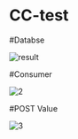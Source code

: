 # CC-test

#Databse



![result](https://user-images.githubusercontent.com/84755221/119507948-e0924a00-bda1-11eb-88d5-07c63606e576.png)



#Consumer



![2](https://user-images.githubusercontent.com/84755221/119508044-fb64be80-bda1-11eb-9f5a-43eeeff4d4ae.png)



#POST Value



![3](https://user-images.githubusercontent.com/84755221/119508085-03246300-bda2-11eb-8490-889a8714e0b1.png)
